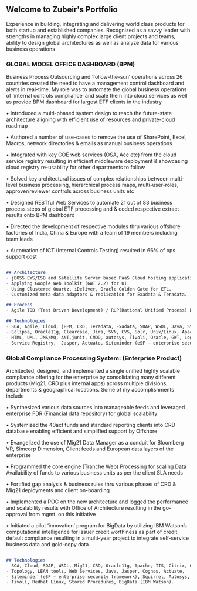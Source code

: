 ## Welcome to Zubeir's Portfolio

Experience in building, integrating and delivering world class products for both startup and established companies. Recognized as a savvy leader with strengths in managing highly complex large client projects and teams, ability to design global architectures as well as analyze data for various business operations

### GLOBAL MODEL OFFICE DASHBOARD (BPM) 

Business Process Outsourcing and ‘follow-the-sun’ operations across 26 countries created the need to have a management control dashboard and alerts in real-time. My role was to automate the global business operations of ‘internal controls compliance’ and scale them into cloud services as well as provide BPM dashboard for largest ETF clients in the industry

•	Introduced a multi-phased system design to reach the future-state architecture aligning with efficient use of resources and private-cloud roadmap

•	Authored a number of use-cases to remove the use of SharePoint, Excel, Macros, network directories & emails as manual business operations

•	Integrated with key COE web services (OSA, Acc etc) from the cloud service registry resulting in efficient middleware deployment & showcasing cloud registry re-usability for other departments to follow

•	Solved key architectural issues of complex relationships between multi-level business processing, hierarchical process maps, multi-user-roles, approver/reviewer controls across business units etc

•	Designed RESTful Web Services to automate 21 out of 83 business process steps of global ETF processing and & coded respective extract results onto BPM dashboard

•	Directed the development of respective modules thru various offshore factories of India, China & Europe with a team of 19 members including team leads

•	Automation of ICT (Internal Controls Testing) resulted in 66% of ops support cost

```markdown

## Architecture
- jBOSS EWS/ESB and Satellite Server based PaaS Cloud hosting application specific Mobility Services
- Applying Google Web Toolkit (GWT 2.2) for UI. 
- Using Clustered Quartz, iDeliver, Oracle Golden Gate for ETL. 
- Customized meta-data adaptors & replication for Exadata & Teradata.

## Process
- Agile TDD (Test Driven Development) / RUP(Rational Unified Process) Environment 

## Technologies
- SOA, Agile, Cloud, jBPM, CRD, Teradata, Exadata, SOAP, WSDL, Java, Struts, WebSphere, 
- Eclipse, Oracle11g, Clearcase, Jira, SVN, CVS, Solr, Unix/Linux, Apache, LEAN, Quartz, 
- HTML, UML, JMS/MQ, ANT,junit, CMOD, autosys, Tivoli, Oracle, GWT, Log4J and Cloud based Logbrowser, 
- Service Registry,  Jasper, Actuate, Siteminder (eSF – enterprise security framework), Squirrel

```


### Global Compliance Processing System: (Enterprise Product)  

Architected, designed, and implemented a single unified highly scalable compliance offering for the enterprise by consolidating many different products (Mig21, CRD plus internal apps) across multiple divisions, departments & geographical locations. Some of my accomplishments include

•	Synthesized various data sources into manageable feeds and leveraged enterprise FDR (Financial data repository) for global scalability

•	Systemized the 40act funds and standard reporting clients into CRD database enabling efficient and simplified support by Offshore

•	Evangelized the use of Mig21 Data Manager as a conduit for Bloomberg VR, Simcorp Dimension, Client feeds and European data layers of the enterprise

•	Programmed the core engine (Tranche Web) Processing for scaling Data Availability of funds to various business units as per the client SLA needs

•	Fortified gap analysis & business rules thru various phases of CRD & Mig21 deployments and client on-boarding

•	Implemented a POC on the new architecture and logged the performance and scalability results with Office of Architecture resulting in the go-approval from mgmt. on this initiative

• Initiated a pilot ‘innovation’ program for BigData by utilizing IBM Watson’s computational intelligence for issuer credit worthiness as part of credit default compliance resulting in a multi-year project to integrate self-service business data and gold-copy data

```markdown

## Technologies 
- SOA, Cloud, SOAP, WSDL, Mig21, CRD, Oracle11g, Apache, IIS, Citrix, CMOD, Global 
- Topology, LEAN tools, Web Services, Java, Jasper, Cognos, Actuate, 
- Siteminder (eSF – enterprise security framework), Squirrel, Autosys, 
- Tivoli, Redhat Linux, Stored Procedures, BigData (IBM Watson).

```

